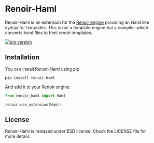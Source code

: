 # Renoir-Haml

Renoir-Haml is an extension for the [Renoir engine](http://github.com/emmett-framework/renoir) providing an Haml like syntax for templates. This is not a template engine but a compiler which converts haml files to html renoir templates.

[![pip version](https://img.shields.io/pypi/v/renoir-haml.svg?style=flat)](https://pypi.python.org/pypi/renoir-Haml) 

## Installation

You can install Renoir-Haml using pip:

    pip install renoir-haml

And add it to your Renoir engine:

```python
from renoir_haml import Haml

renoir.use_extension(Haml)
```

## License

Renoir-Haml is released under BSD license. Check the LICENSE file for more details.
